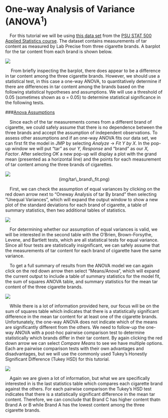 
# One-way Analysis of Variance (ANOVA<sup>1</sup>)

 For this tutorial we will be using [this data
set](https://github.com/tylerbg/DLC_stat_resources/tree/master/docs/JMP/dat/smoking_stress.jmp)
from the [PSU STAT 500 Applied Statistics
course](https://online.stat.psu.edu/stat500/lesson/10/10.1). The dataset
contains measurements of tar content as measured by Lab Precise from
three cigarette brands. A barplot for the tar content from each brand is
shown below.

<center>
<img src="img/one-way-ANOVA/tar_brand_boxplot.png" style="display: block; margin: auto;" />
</center>

  From briefly inspecting the barplot, there does appear to be a
difference in tar content among the three cigarette brands. However, we
should use a statistical test, in this case a one-way ANOVA, to
quantitatively determine if there are differences in tar content among
the brands based on the following statistical hypotheses and
assumptions. We will use a threshold of 0.05 (sometimes shown as α =
0.05) to determine statistical significance in the following tests.

\#\#\#[Anova
Assumptions](https://online.stat.psu.edu/stat500/lesson/10/10.2/10.2.1)

 Since each of the tar measurements comes from a different brand of
cigarette, we could safely assume that there is no dependence between
the three brands and accept the assumption of independent observations.
To assess other assumptions and if an one-way ANOVA fits our data set,
we can first fit the model in JMP by selecting *Analyze* -&gt; *Fit Y by
X*. In the pop-up window we will put “tar” as our *Y, Response* and
“brand” as our *X, Factor*. After selecting *OK* a new pop-up will
display a plot with the grand mean (presented as a horizontal line) and
the points for each measurement of tar content among the three brands of
cigarettes.

<center>
<img src="img/one-way-ANOVA/tar_brand_fit.png" style="display: block; margin: auto;" />(img/tar\_brand\_fit.png)
</center>

 First, we can check the assumption of equal variances by clicking on
the red down arrow next to “Oneway Analysis of tar By brand” then
selecting “Unequal Variances”, which will expand the output window to
show a new plot of the standard deviations for each brand of cigarette,
a table of summary statistics, then two additional tables of statistics.

<center>
<img src="img/one-way-ANOVA/tar_brand_eqvar.png" style="display: block; margin: auto;" />
</center>

 For determining whether our assumption of equal variances is valid, we
will be interested in the second table with the O’Brien, Brown-Forsythe,
Levene, and Bartlett tests, which are all statistical tests for equal
variance. Since all four tests are statistically insignificant, we can
safely assume that the measurements of tar content for each brand of
cigarette have the same variance.

 To get a full summary of results from the ANOVA model we can again
click on the red down arrow then select “Means/Anova”, which will expand
the current output to include a table of summary statistics for the
model fit, the sum of squares ANOVA table, and summary statistics for
the mean tar content of the three cigarette brands.

<center>
<img src="img/one-way-ANOVA/tar_brand_ANOVA.png" style="display: block; margin: auto;" />
</center>

 While there is a lot of information provided here, our focus will be on
the sum of squares table which indicates that there is a statistically
significant difference in the mean tar content for at least one of the
cigarette brands. Unfortunately, the one-way ANOVA does not indicate
which of the means are significantly different from the others. We need
to follow-up the one-way ANOVA with a post-hoc pairwise comparison test
to determine statistically which brands differ in their tar content. By
again clicking the red down arrow we can select *Compare Means* to see
we have multiple options. Each are pairwise comparison tests with their
own advantages and disadvantages, but we will use the commonly used
Tukey’s Honestly Significant Difference (Tukey HSD) for this tutorial.

<center>
<img src="img/one-way-ANOVA/tar_brand_Tukey.png" style="display: block; margin: auto;" />
</center>

 Again we are given a lot of information, but what we are specifically
interested in is the last statistics table which compares each cigarette
brand against the others. For each pairwise comparison the Tukey’s HSD
test indicates that there is a statistically significant difference in
the mean tar content. Therefore, we can conclude that Brand C has higher
content thatn Brand A or B while Brand A has the lowest content among
the three cigarette brands.
